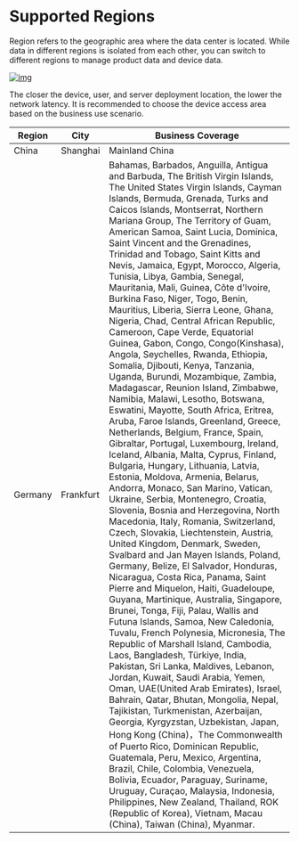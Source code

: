 # Supported Regions

Region refers to the geographic area where the data center is located. While data in different regions is isolated from each other, you can switch to different regions to manage product data and device data.


<a data-fancybox title="img" href="/en/productIntroduce/202212070957.png">![img](/en/productIntroduce/202212070957.png)</a>

The closer the device, user, and server deployment location, the lower the network latency. It is recommended to choose the device access area based on the business use scenario.



| Region  | City      | Business Coverage                                                                                                                                                                                                                                                                                                                                                                                                                                                                                                                                                                                                                                                                                                                                                                                                                                                                                                                                                                                                                                                                                                                                                                                                                                                                                                                                                                                                                                                                                                                                                                                                                                                                                                                                                                                                                                                                                                                                                                                                                                                                                                                                                                                                                                                                                                                                                                       |
| ------- | --------- | --------------------------------------------------------------------------------------------------------------------------------------------------------------------------------------------------------------------------------------------------------------------------------------------------------------------------------------------------------------------------------------------------------------------------------------------------------------------------------------------------------------------------------------------------------------------------------------------------------------------------------------------------------------------------------------------------------------------------------------------------------------------------------------------------------------------------------------------------------------------------------------------------------------------------------------------------------------------------------------------------------------------------------------------------------------------------------------------------------------------------------------------------------------------------------------------------------------------------------------------------------------------------------------------------------------------------------------------------------------------------------------------------------------------------------------------------------------------------------------------------------------------------------------------------------------------------------------------------------------------------------------------------------------------------------------------------------------------------------------------------------------------------------------------------------------------------------------------------------------------------------------------------------------------------------------------------------------------------------------------------------------------------------------------------------------------------------------------------------------------------------------------------------------------------------------------------------------------------------------------------------------------------------------------------------------------------------------------------------------------------------------- |
| China   | Shanghai  | Mainland China                                                                                                                                                                                                                                                                                                                                                                                                                                                                                                                                                                                                                                                                                                                                                                                                                                                                                                                                                                                                                                                                                                                                                                                                                                                                                                                                                                                                                                                                                                                                                                                                                                                                                                                                                                                                                                                                                                                                                                                                                                                                                                                                                                                                                                                                                                                                                                          |
| Germany | Frankfurt | Bahamas, Barbados, Anguilla, Antigua and Barbuda, The British Virgin Islands, The United States Virgin Islands, Cayman Islands, Bermuda, Grenada, Turks and Caicos Islands, Montserrat, Northern Mariana Group, The Territory of Guam, American Samoa, Saint Lucia, Dominica, Saint Vincent and the Grenadines, Trinidad and Tobago, Saint Kitts and Nevis, Jamaica, Egypt, Morocco, Algeria, Tunisia, Libya, Gambia, Senegal, Mauritania, Mali, Guinea, Côte d'Ivoire, Burkina Faso, Niger, Togo, Benin, Mauritius, Liberia, Sierra Leone, Ghana, Nigeria, Chad, Central African Republic, Cameroon, Cape Verde, Equatorial Guinea, Gabon, Congo, Congo(Kinshasa), Angola, Seychelles, Rwanda, Ethiopia, Somalia, Djibouti, Kenya, Tanzania, Uganda, Burundi, Mozambique, Zambia, Madagascar, Reunion Island, Zimbabwe, Namibia, Malawi, Lesotho, Botswana, Eswatini, Mayotte, South Africa, Eritrea, Aruba, Faroe Islands, Greenland, Greece, Netherlands, Belgium, France, Spain, Gibraltar, Portugal, Luxembourg, Ireland, Iceland, Albania, Malta, Cyprus, Finland, Bulgaria, Hungary, Lithuania, Latvia, Estonia, Moldova, Armenia, Belarus, Andorra, Monaco, San Marino, Vatican, Ukraine, Serbia, Montenegro, Croatia, Slovenia, Bosnia and Herzegovina, North Macedonia, Italy, Romania, Switzerland, Czech, Slovakia, Liechtenstein, Austria, United Kingdom, Denmark, Sweden, Svalbard and Jan Mayen Islands, Poland, Germany, Belize, El Salvador, Honduras, Nicaragua, Costa Rica, Panama, Saint Pierre and Miquelon, Haiti, Guadeloupe, Guyana, Martinique, Australia, Singapore, Brunei, Tonga, Fiji, Palau, Wallis and Futuna Islands, Samoa, New Caledonia, Tuvalu, French Polynesia, Micronesia, The Republic of Marshall Island, Cambodia, Laos, Bangladesh, Türkiye, India, Pakistan, Sri Lanka, Maldives, Lebanon, Jordan, Kuwait, Saudi Arabia, Yemen, Oman, UAE(United Arab Emirates), Israel, Bahrain, Qatar, Bhutan, Mongolia, Nepal, Tajikistan, Turkmenistan, Azerbaijan, Georgia, Kyrgyzstan, Uzbekistan, Japan, Hong Kong (China)，The Commonwealth of Puerto Rico, Dominican Republic, Guatemala, Peru, Mexico, Argentina, Brazil, Chile, Colombia, Venezuela, Bolivia, Ecuador, Paraguay, Suriname, Uruguay, Curaçao, Malaysia, Indonesia, Philippines, New Zealand, Thailand, ROK (Republic of Korea), Vietnam, Macau (China), Taiwan (China), Myanmar. |


 
